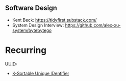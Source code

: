 ## Software Design

- Kent Beck: https://tidyfirst.substack.com/
- System Design Interview: https://github.com/alex-xu-system/bytebytego

# Recurring

[UUID](https://www.cockroachlabs.com/blog/what-is-a-uuid/):

- [K-Sortable Unique IDentifier](https://github.com/segmentio/ksuid) 
